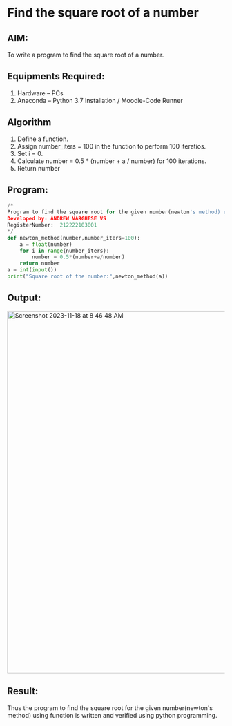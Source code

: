 # Find the square root of a number

## AIM:
To write a program to find the square root of a number.

## Equipments Required:
1. Hardware – PCs
2. Anaconda – Python 3.7 Installation / Moodle-Code Runner

## Algorithm
1. Define a function.
2. Assign number_iters = 100 in the function to perform 100 iteratios.
3. Set i = 0.
4. Calculate  number = 0.5 * (number + a / number) for 100 iterations.
5. Return number

## Program:
```python
/*
Program to find the square root for the given number(newton's method) using function.
Developed by: ANDREW VARGHESE VS
RegisterNumber:  212222103001
*/
def newton_method(number,number_iters=100):
    a = float(number)
    for i in range(number_iters):
        number = 0.5*(number+a/number)
    return number 
a = int(input())
print("Square root of the number:",newton_method(a))

```

## Output:
<img width="839" alt="Screenshot 2023-11-18 at 8 46 48 AM" src="https://github.com/Andrewvarghese653/Square-root-of-a-number/assets/145822115/c8e49f41-78ad-49a3-8988-1b8dc648ae2b">

## Result:
Thus the program to find the square root for the given number(newton's method) using function is written and verified using python programming.
